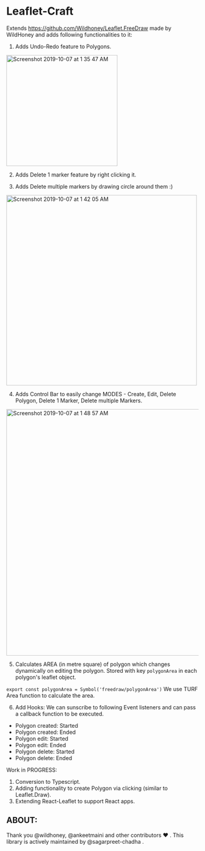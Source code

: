 # Leaflet-Craft 

Extends https://github.com/Wildhoney/Leaflet.FreeDraw made by WildHoney and adds following functionalities to it:

1. Adds Undo-Redo feature to Polygons.

<img width="291" alt="Screenshot 2019-10-07 at 1 35 47 AM" src="https://user-images.githubusercontent.com/14952645/66275099-ebcdf480-e8a2-11e9-8b19-3b2654e1c1c7.png">

2. Adds Delete 1 marker feature by right clicking it.

3. Adds Delete multiple markers by drawing circle around them :)

<img width="499" alt="Screenshot 2019-10-07 at 1 42 05 AM" src="https://user-images.githubusercontent.com/14952645/66275181-c7264c80-e8a3-11e9-854c-6e7833449fba.png">


4. Adds Control Bar to easily change MODES - Create, Edit, Delete Polygon, Delete 1 Marker, Delete multiple Markers.


<img width="646" alt="Screenshot 2019-10-07 at 1 48 57 AM" src="https://user-images.githubusercontent.com/14952645/66275285-a7dbef00-e8a4-11e9-80ff-5c1dc2193efb.png">


5. Calculates AREA (in metre square) of polygon which changes dynamically on editing the polygon. Stored with key `polygonArea` in each polygon's leaflet object. 

`export const polygonArea = Symbol('freedraw/polygonArea')`
We use TURF Area function to calculate the area.

6. Add Hooks:
We can sunscribe to following Event listeners and can pass a callback function to be executed.

* Polygon created: Started
* Polygon created: Ended
* Polygon edit: Started
* Polygon edit: Ended
* Polygon delete: Started
* Polygon delete: Ended


Work in PROGRESS: 

1. Conversion to Typescript.
2. Adding functionality to create Polygon via clicking (similar to Leaflet.Draw).
3. Extending React-Leaflet to support React apps.



## ABOUT: 

Thank you @wildhoney, @ankeetmaini and other contributors :heart: . This library is actively maintained by @sagarpreet-chadha .


